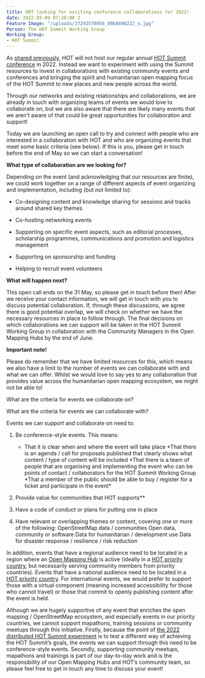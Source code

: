 ```yaml
---
title: HOT looking for exciting conference collaborations for 2022!
date: 2022-05-09 07:20:00 Z
Feature Image: "/uploads/37292578056_09b8490222_o.jpg"
Person: The HOT Summit Working Group
Working Group:
- HOT Summit
---
```


As [shared previously](https://www.hotosm.org/updates/update-on-the-2022-and-2023-summits/), HOT will not host our regular annual [HOT Summit conference](https://summit.hotosm.org/) in 2022. Instead we want to experiment with using the Summit resources to invest in collaborations with existing community events and conferences and bringing the spirit and humanitarian open mapping focus of the HOT Summit to new places and new people across the world.

Through our networks and existing relationships and collaborations, we are already in touch with organizing teams of events we would love to collaborate on, but we are also aware that there are likely many events that we aren’t aware of that could be great opportunities for collaboration and support!

Today we are launching an open call to try and connect with people who are interested in a collaboration with HOT and who are organizing events that meet some basic criteria (see below). If this is you, please get in touch before the end of May so we can start a conversation!

**What type of collaboration are we looking for?**

Depending on the event (and acknowledging that our resources are finite), we could work together on a range of different aspects of event organizing and implementation, including (but not limited to):

* Co-designing content and knowledge sharing for sessions and tracks around shared key themes

* Co-hosting networking events

* Supporting on specific event aspects, such as editorial processes, scholarship programmes, communications and promotion and logistics management

* Supporting on sponsorship and funding

* Helping to recruit event volunteers

**What will happen next?**

This open call ends on the 31 May, so please get in touch before then! After we receive your contact information, we will get in touch with you to discuss potential collaboration. If, through these discussions, we agree there is good potential overlap, we will check on whether we have the necessary resources in place to follow through. The final decisions on which collaborations we can support will be taken in the HOT Summit Working Group in collaboration with the Community Managers in the Open Mapping Hubs by the end of June.

**Important note!**

Please do remember that we have limited resources for this, which means we also have a limit to the number of events we can collaborate with and what we can offer. Whilst we would love to say yes to any collaboration that provides value across the humanitarian open mapping ecosystem, we might not be able to!

What are the criteria for events we collaborate on?

What are the criteria for events we can collaborate with?

Events we can support and collaborate on need to:

1. Be conference-style events. This means:
    * That it is clear when and where the event will take place
    *That there is an agenda / call for proposals published that clearly shows what content / type of content will be included
    *That there is a team of people that are organising and implementing the event who can be points of contact / collaborators for the HOT Summit Working Group
    *That a member of the public should be able to buy / register for a ticket and participate in the event\*

2. Provide value for communities that HOT supports\*\*
3. Have a code of conduct or plans for putting one in place
4. Have relevant or overlapping themes or content, covering one or more of the following:
  OpenStreetMap data / communities
  Open data, community or software
  Data for humanitarian / development use
  Data for disaster response / resilience / risk reduction

In addition, events that have a regional audience need to be located in a region where an [Open Mapping Hub](https://www.hotosm.org/hubs/) is active (ideally in a [HOT priority country](https://wiki.openstreetmap.org/wiki/Humanitarian_OSM_Team/Priority_countries), but necessarily serving community members from priority countries). Events that have a national audience need to be located in a [HOT priority country](https://wiki.openstreetmap.org/wiki/Humanitarian_OSM_Team/Priority_countries). For international events, we would prefer to support those with a virtual component (meaning increased accessibility for those who cannot travel) or those that commit to openly publishing content after the event is held.

Although we are hugely supportive of any event that enriches the open mapping / OpenStreetMap ecosystem, and especially events in our priority countries, we cannot support mapathons, training sessions or community meetups through this initiative.  Firstly, because the point of [the 2022 distributed HOT Summit experiment](https://www.hotosm.org/updates/update-on-the-2022-and-2023-summits/) is to test a different way of achieving the HOT Summit’s goals, the events we can support through this need to be conference-style events. Secondly, supporting community meetups, mapathons and trainings is part of our day-to-day work and is the responsibility of our Open Mapping Hubs and HOT’s community team, so please feel free to get in touch any time to discuss your event!